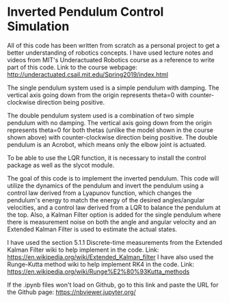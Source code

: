 # Inverted Pendulum Control Simulation

All of this code has been written from scratch as a personal project to get a better understanding of robotics concepts. I have used lecture notes and videos from MIT's Underactuated Robotics course as a reference to write part of this code. Link to the course webpage: http://underactuated.csail.mit.edu/Spring2019/index.html

The single pendulum system used is a simple pendulum with damping. The vertical axis going down from the origin represents theta=0 with counter-clockwise direction being positive.

The double pendulum system used is a combination of two simple pendulum with no damping. The vertical axis going down from the origin represents theta=0 for both thetas (unlike the model shown in the course shown above) with counter-clockwise direction being positive. The double pendulum is an Acrobot, which means only the elbow joint is actuated.

To be able to use the LQR function, it is necessary to install the control package as well as the slycot module. 

The goal of this code is to implement the inverted pendulum. This code will utilize the dynamics of the pendulum and invert the pendulum using a control law derived from a Lyapunov function, which changes the pendulum's energy to match the energy of the desired angles/angular velocities, and a control law derived from a LQR to balance the pendulum at the top. Also, a Kalman Filter option is added for the single pendulum where there is measurement noise on both the angle and angular velocity and an Extended Kalman Filter is used to estimate the actual states.

I have used the section 5.1.1 Discrete-time measurements from the Extended Kalman Filter wiki to help implement in the code. 
Link: https://en.wikipedia.org/wiki/Extended_Kalman_filter
I have also used the Runge-Kutta method wiki to help implement RK4 in the code. 
Link: https://en.wikipedia.org/wiki/Runge%E2%80%93Kutta_methods

If the .ipynb files won't load on Github, go to this link and paste the URL for the Github page: https://nbviewer.jupyter.org/